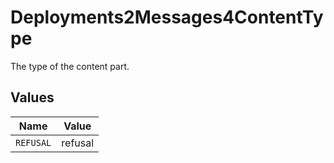 # Deployments2Messages4ContentType

The type of the content part.


## Values

| Name      | Value     |
| --------- | --------- |
| `REFUSAL` | refusal   |